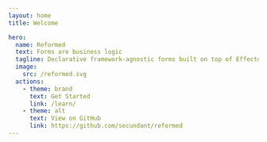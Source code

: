 ```yaml
---
layout: home
title: Welcome

hero:
  name: Reformed
  text: Forms are business logic
  tagline: Declarative framework-agnostic forms built on top of Effector
  image:
    src: /reformed.svg
  actions:
    - theme: brand
      text: Get Started
      link: /learn/
    - theme: alt
      text: View on GitHub
      link: https://github.com/secundant/reformed
---
```

